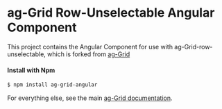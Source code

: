 ag-Grid Row-Unselectable Angular Component
==============

This project contains the Angular Component for use with ag-Grid-row-unselectable, which is forked from [ag-Grid](https://www.ag-grid.com) 


#### Install with Npm
```sh
$ npm install ag-grid-angular
```

For everything else, see the main [ag-Grid documentation](http://www.ag-grid.com/).

